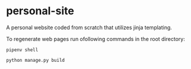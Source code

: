 # personal-site

A personal website coded from scratch that utilizes jinja templating.

To regenerate web pages run ofollowing commands in the root directory:


```pipenv shell```


```python manage.py build```
